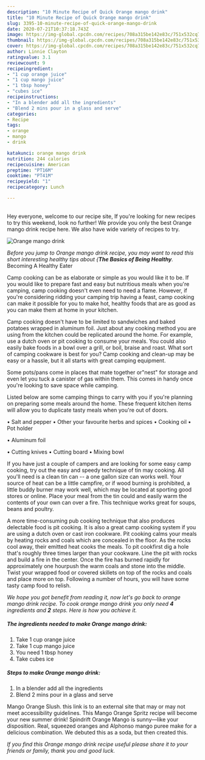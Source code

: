 ```yaml
---
description: "10 Minute Recipe of Quick Orange mango drink"
title: "10 Minute Recipe of Quick Orange mango drink"
slug: 3395-10-minute-recipe-of-quick-orange-mango-drink
date: 2020-07-21T10:37:18.743Z
image: https://img-global.cpcdn.com/recipes/708a315be142e83c/751x532cq70/orange-mango-drink-recipe-main-photo.jpg
thumbnail: https://img-global.cpcdn.com/recipes/708a315be142e83c/751x532cq70/orange-mango-drink-recipe-main-photo.jpg
cover: https://img-global.cpcdn.com/recipes/708a315be142e83c/751x532cq70/orange-mango-drink-recipe-main-photo.jpg
author: Linnie Clayton
ratingvalue: 3.1
reviewcount: 9
recipeingredient:
- "1 cup orange juice"
- "1 cup mango juice"
- "1 tbsp honey"
- "cubes ice"
recipeinstructions:
- "In a blender add all the ingredients"
- "Blend 2 mins pour in a glass and serve"
categories:
- Recipe
tags:
- orange
- mango
- drink

katakunci: orange mango drink 
nutrition: 244 calories
recipecuisine: American
preptime: "PT16M"
cooktime: "PT41M"
recipeyield: "1"
recipecategory: Lunch

---
```

<br>
Hey everyone, welcome to our recipe site, If you're looking for new recipes to try this weekend, look no further! We provide you only the best Orange mango drink recipe here. We also have wide variety of recipes to try.
<br>


![Orange mango drink](https://img-global.cpcdn.com/recipes/708a315be142e83c/751x532cq70/orange-mango-drink-recipe-main-photo.jpg)

<i>Before you jump to Orange mango drink recipe, you may want to read this short interesting healthy tips about {<strong>The Basics of Being Healthy</strong>.</i>
Becoming A Healthy Eater

    
Camp cooking can be as elaborate or simple as you would like it to be. If you would like to prepare fast and easy but nutritious meals when you're camping, camp cooking doesn't even need to need a flame. However, if you're considering ridding your camping trip having a feast, camp cooking can make it possible for you to make hot, healthy foods that are as good as you can make them at home in your kitchen.

Camp cooking doesn't have to be limited to sandwiches and baked potatoes wrapped in aluminum foil.  Just about any cooking method you are using from the kitchen could be replicated around the home. For example, use a dutch oven or pit cooking to consume your meals. You could also easily bake foods in a bowl over a grill, or boil, braise and roast. What sort of camping cookware is best for you? Camp cooking and clean-up may be easy or a hassle, but it all starts with great camping equipment.

Some pots/pans come in places that mate together or"nest" for storage and even let you tuck a canister of gas within them. This comes in handy once you're looking to save space while camping.

Listed below are some camping things to carry with you if you're planning on preparing some meals around the home. These frequent kitchen items will allow you to duplicate tasty meals when you're out of doors.

• Salt and pepper
• Other your favourite herbs and spices
• Cooking oil
• Pot holder

• Aluminum foil

• Cutting knives
• Cutting board
• Mixing bowl


If you have just a couple of campers and are looking for some easy camp cooking, try out the easy and speedy technique of tin may cooking. All you'll need is a clean tin can -- a one gallon size can works well. Your source of heat can be a little campfire, or if wood burning is prohibited, a little buddy burner may work well, which may be located at sporting good stores or online. Place your meal from the tin could and easily warm the contents of your own can over a fire.  This technique works great for soups, beans and poultry.

A more time-consuming pub cooking technique that also produces delectable food is pit cooking.  It is also a great camp cooking system if you are using a dutch oven or cast iron cookware. Pit cooking calms your meals by heating rocks and coals which are concealed in the floor. As the rocks cool away, their emitted heat cooks the meals. To pit cookfirst dig a hole that's roughly three times larger than your cookware. Line the pit with rocks and build a fire in the center. Once the fire has burned rapidly for approximately one hourpush the warm coals and stone into the middle. Twist your wrapped food or covered skillets on top of the rocks and coals and place more on top. Following a number of hours, you will have some tasty camp food to relish.


<i>We hope you got benefit from reading it, now let's go back to orange mango drink recipe. To cook orange mango drink you only need <strong>4</strong> ingredients and <strong>2</strong> steps. Here is how you achieve it.
</i>

##### The ingredients needed to make Orange mango drink:

1. Take 1 cup orange juice
1. Take 1 cup mango juice
1. You need 1 tbsp honey
1. Take cubes ice


##### Steps to make Orange mango drink:

1. In a blender add all the ingredients
1. Blend 2 mins pour in a glass and serve


Mango Orange Slush. this link is to an external site that may or may not meet accessibility guidelines. This Mango Orange Spritz recipe will become your new summer drink! Spindrift Orange Mango is sunny—like your disposition. Real, squeezed oranges and Alphonso mango puree make for a delicious combination. We debuted this as a soda, but then created this. 

<i>If you find this Orange mango drink recipe useful please share it to your friends or family, thank you and good luck.</i>
